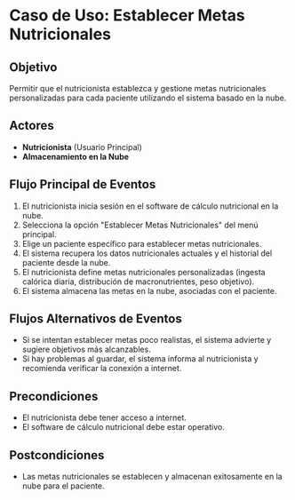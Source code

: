 # Caso de Uso: Establecer Metas Nutricionales

## Objetivo
Permitir que el nutricionista establezca y gestione metas nutricionales personalizadas para cada paciente utilizando el sistema basado en la nube.

## Actores
- **Nutricionista** (Usuario Principal)
- **Almacenamiento en la Nube**

## Flujo Principal de Eventos
1. El nutricionista inicia sesión en el software de cálculo nutricional en la nube.
2. Selecciona la opción "Establecer Metas Nutricionales" del menú principal.
3. Elige un paciente específico para establecer metas nutricionales.
4. El sistema recupera los datos nutricionales actuales y el historial del paciente desde la nube.
5. El nutricionista define metas nutricionales personalizadas (ingesta calórica diaria, distribución de macronutrientes, peso objetivo).
6. El sistema almacena las metas en la nube, asociadas con el paciente.

## Flujos Alternativos de Eventos
- Si se intentan establecer metas poco realistas, el sistema advierte y sugiere objetivos más alcanzables.
- Si hay problemas al guardar, el sistema informa al nutricionista y recomienda verificar la conexión a internet.

## Precondiciones
- El nutricionista debe tener acceso a internet.
- El software de cálculo nutricional debe estar operativo.

## Postcondiciones
- Las metas nutricionales se establecen y almacenan exitosamente en la nube para el paciente.
